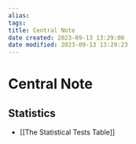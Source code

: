 ```yaml
---
alias: 
tags: 
title: Central Note
date created: 2023-09-13 13:29:00
date modified: 2023-09-13 13:29:23
---
```


# Central Note

## Statistics

- [[The Statistical Tests Table]]